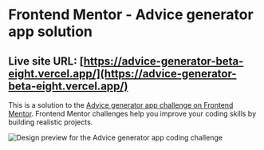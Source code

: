 # Frontend Mentor - Advice generator app solution

## Live site URL: [https://advice-generator-beta-eight.vercel.app/](https://advice-generator-beta-eight.vercel.app/)

This is a solution to the [Advice generator app challenge on Frontend Mentor](https://www.frontendmentor.io/challenges/advice-generator-app-QdUG-13db). Frontend Mentor challenges help you improve your coding skills by building realistic projects.

![Design preview for the Advice generator app coding challenge](./design/desktop-preview.jpg)
